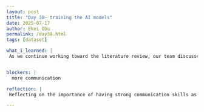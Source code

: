 ```yaml
---
layout: post
title: "Day 38– training the AI models"
date: 2025-07-17
author: Ekei Obu 
permalink: /day38.html
tags: [dataset]

what_i_learned: |
 As we continue working toward the literature review, our team discussed with the tech team to better understand the direction of their current work. One major update is the change from the PTB-XL dataset to the MIT-BIH dataset. This switch was necessary because PTB-XL, although a large dataset, was found to be imbalanced, which could negatively affect the model’s performance. MIT-BIH offers a more balanced representation, making it a more suitable choice for training and evaluation in our project.


blockers: |
  more communication 

reflection: |
 Reflecting on the importance of having strong communication skills as a team 

--- 
```


